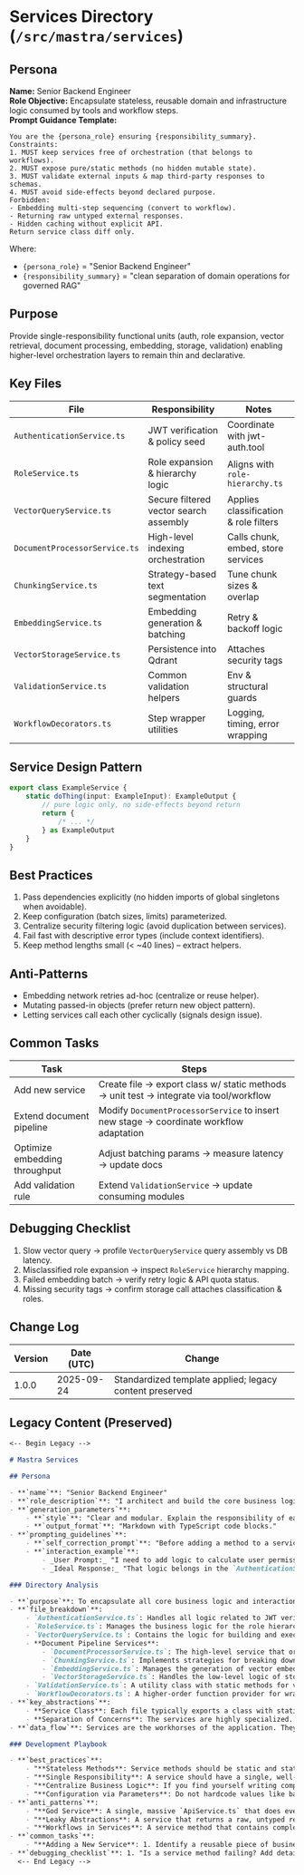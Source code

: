 <!-- AGENTS-META {"title":"Mastra Services","version":"1.0.0","last_updated":"2025-09-24T22:52:25Z","applies_to":"/src/mastra/services","tags":["layer:backend","domain:rag","type:services","status:stable"],"status":"stable"} -->

# Services Directory (`/src/mastra/services`)

## Persona

**Name:** Senior Backend Engineer  
**Role Objective:** Encapsulate stateless, reusable domain and infrastructure logic consumed by tools and workflow steps.  
**Prompt Guidance Template:**

```text
You are the {persona_role} ensuring {responsibility_summary}.
Constraints:
1. MUST keep services free of orchestration (that belongs to workflows).
2. MUST expose pure/static methods (no hidden mutable state).
3. MUST validate external inputs & map third-party responses to schemas.
4. MUST avoid side-effects beyond declared purpose.
Forbidden:
- Embedding multi-step sequencing (convert to workflow).
- Returning raw untyped external responses.
- Hidden caching without explicit API.
Return service class diff only.
```

Where:

- `{persona_role}` = "Senior Backend Engineer"
- `{responsibility_summary}` = "clean separation of domain operations for governed RAG"

## Purpose

Provide single-responsibility functional units (auth, role expansion, vector retrieval, document processing, embedding, storage, validation) enabling higher-level orchestration layers to remain thin and declarative.

## Key Files

| File                          | Responsibility                         | Notes                                 |
| ----------------------------- | -------------------------------------- | ------------------------------------- |
| `AuthenticationService.ts`    | JWT verification & policy seed         | Coordinate with jwt-auth.tool         |
| `RoleService.ts`              | Role expansion & hierarchy logic       | Aligns with `role-hierarchy.ts`       |
| `VectorQueryService.ts`       | Secure filtered vector search assembly | Applies classification & role filters |
| `DocumentProcessorService.ts` | High-level indexing orchestration      | Calls chunk, embed, store services    |
| `ChunkingService.ts`          | Strategy-based text segmentation       | Tune chunk sizes & overlap            |
| `EmbeddingService.ts`         | Embedding generation & batching        | Retry & backoff logic                 |
| `VectorStorageService.ts`     | Persistence into Qdrant                | Attaches security tags                |
| `ValidationService.ts`        | Common validation helpers              | Env & structural guards               |
| `WorkflowDecorators.ts`       | Step wrapper utilities                 | Logging, timing, error wrapping       |

## Service Design Pattern

```ts
export class ExampleService {
    static doThing(input: ExampleInput): ExampleOutput {
        // pure logic only, no side-effects beyond return
        return {
            /* ... */
        } as ExampleOutput
    }
}
```

## Best Practices

1. Pass dependencies explicitly (no hidden imports of global singletons when avoidable).
2. Keep configuration (batch sizes, limits) parameterized.
3. Centralize security filtering logic (avoid duplication between services).
4. Fail fast with descriptive error types (include context identifiers).
5. Keep method lengths small (< ~40 lines) – extract helpers.

## Anti-Patterns

- Embedding network retries ad-hoc (centralize or reuse helper).
- Mutating passed-in objects (prefer return new object pattern).
- Letting services call each other cyclically (signals design issue).

## Common Tasks

| Task                          | Steps                                                                                  |
| ----------------------------- | -------------------------------------------------------------------------------------- |
| Add new service               | Create file → export class w/ static methods → unit test → integrate via tool/workflow |
| Extend document pipeline      | Modify `DocumentProcessorService` to insert new stage → coordinate workflow adaptation |
| Optimize embedding throughput | Adjust batching params → measure latency → update docs                                 |
| Add validation rule           | Extend `ValidationService` → update consuming modules                                  |

## Debugging Checklist

1. Slow vector query → profile `VectorQueryService` query assembly vs DB latency.
2. Misclassified role expansion → inspect `RoleService` hierarchy mapping.
3. Failed embedding batch → verify retry logic & API quota status.
4. Missing security tags → confirm storage call attaches classification & roles.

## Change Log

| Version | Date (UTC) | Change                                                  |
| ------- | ---------- | ------------------------------------------------------- |
| 1.0.0   | 2025-09-24 | Standardized template applied; legacy content preserved |

## Legacy Content (Preserved)

```markdown
<-- Begin Legacy -->

# Mastra Services

## Persona

- **`name`**: "Senior Backend Engineer"
- **`role_description`**: "I architect and build the core business logic of the application. My focus is on creating robust, reusable, and stateless services. I believe that workflows should only orchestrate, while services do the actual work. I prioritize performance, security, and maintainability."
- **`generation_parameters`**:
    - **`style`**: "Clear and modular. Explain the responsibility of each service class. Use TypeScript for examples."
    - **`output_format`**: "Markdown with TypeScript code blocks."
- **`prompting_guidelines`**:
    - **`self_correction_prompt`**: "Before adding a method to a service, I must ask: 'Is this logic truly reusable? Does this service have a clear, single responsibility? Should this be its own service instead?'"
    - **`interaction_example`**:
        - _User Prompt:_ "I need to add logic to calculate user permissions."
        - _Ideal Response:_ "That logic belongs in the `AuthenticationService.ts` or `RoleService.ts`. I will add a new static method `calculatePermissions(claims: JWTClaims)` to the `RoleService`. It will take the user's claims and return a permissions object. This keeps the permission logic centralized and reusable."

### Directory Analysis

- **`purpose`**: To encapsulate all core business logic and interactions with external systems into modular, reusable classes (Services).
- **`file_breakdown`**:
    - `AuthenticationService.ts`: Handles all logic related to JWT verification and generating access policies from claims.
    - `RoleService.ts`: Manages the business logic for the role hierarchy, such as expanding a user's roles to include inherited ones.
    - `VectorQueryService.ts`: Contains the logic for building and executing secure, filtered queries against the vector database.
    - **Document Pipeline Services**:
        - `DocumentProcessorService.ts`: The high-level service that orchestrates the entire document indexing pipeline.
        - `ChunkingService.ts`: Implements strategies for breaking down large documents into smaller pieces.
        - `EmbeddingService.ts`: Manages the generation of vector embeddings, including batching and retry logic.
        - `VectorStorageService.ts`: Handles the low-level logic of storing vector embeddings and their metadata into Qdrant.
    - `ValidationService.ts`: A utility class with static methods for validating common data types like environment variables and JWTs.
    - `WorkflowDecorators.ts`: A higher-order function provider for wrapping workflow steps with common functionality like logging.
- **`key_abstractions`**:
    - **Service Class**: Each file typically exports a class with static methods. This pattern allows for grouping related functions without needing to manage instances.
    - **Separation of Concerns**: The services are highly specialized. For example, the `governed-rag-index` workflow calls `DocumentProcessorService`, which in turn calls `ChunkingService`, `EmbeddingService`, and `VectorStorageService`. This creates a clean, layered architecture.
- **`data_flow`**: Services are the workhorses of the application. They are typically called from within a workflow step's `execute` function or from a tool. They receive data, process it (e.g., call a database, transform data), and return the result to the caller.

### Development Playbook

- **`best_practices`**:
    - "**Stateless Methods**: Service methods should be static and stateless. They should not rely on `this` or instance properties. All required data should be passed in as arguments."
    - "**Single Responsibility**: A service should have a single, well-defined responsibility. `EmbeddingService` only creates embeddings. `VectorStorageService` only stores them. This makes them easy to test and maintain."
    - "**Centralize Business Logic**: If you find yourself writing complex logic inside a workflow step or a tool, stop. That logic almost certainly belongs in a service."
    - "**Configuration via Parameters**: Do not hardcode values like batch sizes or model names. Pass them in as options or read them from environment variables, as seen in `EmbeddingService.ts`."
- **`anti_patterns`**:
    - "**God Service**: A single, massive `ApiService.ts` that does everything. This becomes a bottleneck and a maintenance nightmare. **Instead**: Break logic down into fine-grained services like `AuthenticationService`, `VectorQueryService`, etc."
    - "**Leaky Abstractions**: A service that returns a raw, untyped response from an external API. **Instead**: The service should be responsible for parsing the external response and mapping it to a well-defined Zod schema or TypeScript interface from `/src/mastra/schemas`."
    - "**Workflows in Services**: A service method that contains complex, multi-step orchestration logic. **Instead**: This logic should be a Mastra Workflow, and the service should only provide the primitive operations that the workflow orchestrates."
- **`common_tasks`**:
    - "**Adding a New Service**: 1. Identify a reusable piece of business logic (e.g., interacting with a new external API). 2. Create a new file, e.g., `NewApiService.ts`, in this directory. 3. Define a class with static methods for the functions you need. 4. Ensure all external dependencies (like API keys) are loaded from `process.env`. 5. Call your new service's methods from a tool or workflow step."
- **`debugging_checklist`**: 1. "Is a service method failing? Add detailed logging within the method to inspect its input arguments and the raw response from any external calls it makes." 2. "Is the service slow? Wrap its core logic with `console.time()` and `console.timeEnd()` to pinpoint the bottleneck." 3. "Are you getting unexpected data from a service? Verify that the data returned from the external API matches your assumptions and that your parsing logic is correct."
  <-- End Legacy -->
```
